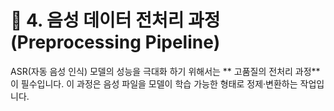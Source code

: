 # 🔁 4. 음성 데이터 전처리 과정 (Preprocessing Pipeline)

ASR(자동 음성 인식) 모델의 성능을 극대화 하기 위해서는 ** 고품질의 전처리 과정** 이 필수입니다.
이 과정은 음성 파일을 모델이 학습 가능한 형태로 정제·변환하는 작업입니다.
